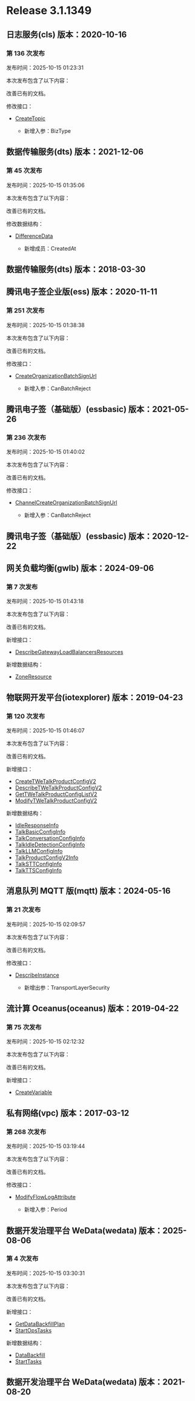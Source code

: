 # Release 3.1.1349

## 日志服务(cls) 版本：2020-10-16

### 第 136 次发布

发布时间：2025-10-15 01:23:31

本次发布包含了以下内容：

改善已有的文档。

修改接口：

* [CreateTopic](https://cloud.tencent.com/document/api/614/56456)

	* 新增入参：BizType




## 数据传输服务(dts) 版本：2021-12-06

### 第 45 次发布

发布时间：2025-10-15 01:35:06

本次发布包含了以下内容：

改善已有的文档。

修改数据结构：

* [DifferenceData](https://cloud.tencent.com/document/api/571/82108#DifferenceData)

	* 新增成员：CreatedAt




## 数据传输服务(dts) 版本：2018-03-30



## 腾讯电子签企业版(ess) 版本：2020-11-11

### 第 251 次发布

发布时间：2025-10-15 01:38:38

本次发布包含了以下内容：

改善已有的文档。

修改接口：

* [CreateOrganizationBatchSignUrl](https://cloud.tencent.com/document/api/1323/95598)

	* 新增入参：CanBatchReject




## 腾讯电子签（基础版）(essbasic) 版本：2021-05-26

### 第 236 次发布

发布时间：2025-10-15 01:40:02

本次发布包含了以下内容：

改善已有的文档。

修改接口：

* [ChannelCreateOrganizationBatchSignUrl](https://cloud.tencent.com/document/api/1420/99258)

	* 新增入参：CanBatchReject




## 腾讯电子签（基础版）(essbasic) 版本：2020-12-22



## 网关负载均衡(gwlb) 版本：2024-09-06

### 第 7 次发布

发布时间：2025-10-15 01:43:18

本次发布包含了以下内容：

改善已有的文档。

新增接口：

* [DescribeGatewayLoadBalancersResources](https://cloud.tencent.com/document/api/1782/124024)

新增数据结构：

* [ZoneResource](https://cloud.tencent.com/document/api/1782/111701#ZoneResource)



## 物联网开发平台(iotexplorer) 版本：2019-04-23

### 第 120 次发布

发布时间：2025-10-15 01:46:07

本次发布包含了以下内容：

改善已有的文档。

新增接口：

* [CreateTWeTalkProductConfigV2](https://cloud.tencent.com/document/api/1081/124029)
* [DescribeTWeTalkProductConfigV2](https://cloud.tencent.com/document/api/1081/124028)
* [GetTWeTalkProductConfigListV2](https://cloud.tencent.com/document/api/1081/124027)
* [ModifyTWeTalkProductConfigV2](https://cloud.tencent.com/document/api/1081/124026)

新增数据结构：

* [IdleResponseInfo](https://cloud.tencent.com/document/api/1081/34988#IdleResponseInfo)
* [TalkBasicConfigInfo](https://cloud.tencent.com/document/api/1081/34988#TalkBasicConfigInfo)
* [TalkConversationConfigInfo](https://cloud.tencent.com/document/api/1081/34988#TalkConversationConfigInfo)
* [TalkIdleDetectionConfigInfo](https://cloud.tencent.com/document/api/1081/34988#TalkIdleDetectionConfigInfo)
* [TalkLLMConfigInfo](https://cloud.tencent.com/document/api/1081/34988#TalkLLMConfigInfo)
* [TalkProductConfigV2Info](https://cloud.tencent.com/document/api/1081/34988#TalkProductConfigV2Info)
* [TalkSTTConfigInfo](https://cloud.tencent.com/document/api/1081/34988#TalkSTTConfigInfo)
* [TalkTTSConfigInfo](https://cloud.tencent.com/document/api/1081/34988#TalkTTSConfigInfo)



## 消息队列 MQTT 版(mqtt) 版本：2024-05-16

### 第 21 次发布

发布时间：2025-10-15 02:09:57

本次发布包含了以下内容：

改善已有的文档。

修改接口：

* [DescribeInstance](https://cloud.tencent.com/document/api/1778/111030)

	* 新增出参：TransportLayerSecurity




## 流计算 Oceanus(oceanus) 版本：2019-04-22

### 第 75 次发布

发布时间：2025-10-15 02:12:32

本次发布包含了以下内容：

改善已有的文档。

新增接口：

* [CreateVariable](https://cloud.tencent.com/document/api/849/124030)



## 私有网络(vpc) 版本：2017-03-12

### 第 268 次发布

发布时间：2025-10-15 03:19:44

本次发布包含了以下内容：

改善已有的文档。

修改接口：

* [ModifyFlowLogAttribute](https://cloud.tencent.com/document/api/215/35011)

	* 新增入参：Period




## 数据开发治理平台 WeData(wedata) 版本：2025-08-06

### 第 4 次发布

发布时间：2025-10-15 03:30:31

本次发布包含了以下内容：

改善已有的文档。

新增接口：

* [GetDataBackfillPlan](https://cloud.tencent.com/document/api/1267/124032)
* [StartOpsTasks](https://cloud.tencent.com/document/api/1267/124031)

新增数据结构：

* [DataBackfill](https://cloud.tencent.com/document/api/1267/123643#DataBackfill)
* [StartTasks](https://cloud.tencent.com/document/api/1267/123643#StartTasks)



## 数据开发治理平台 WeData(wedata) 版本：2021-08-20



